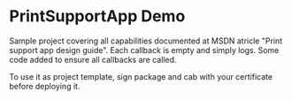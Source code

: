 # PrintSupportApp Demo
Sample project covering all capabilities documented at MSDN atricle "Print support app design guide".
Each callback is empty and simply logs. Some code added to ensure all callbacks are called.

To use it as project template, sign package and cab with your certificate before deploying it.